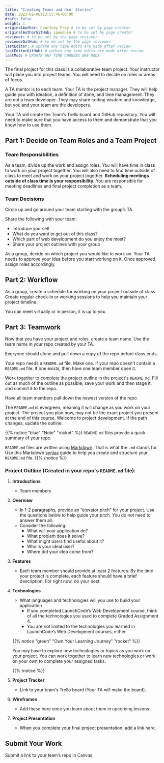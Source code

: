 ```yaml
---
title: "Creating Teams and User Stories"
date: 2023-01-06T13:55:46-06:00
draft: false
weight: 1
originalAuthor: Courtney Frey # to be set by page creator
originalAuthorGitHub: speudusa # to be set by page creator
reviewer: # to be set by the page reviewer
reviewerGitHub: # to be set by the page reviewer
lastEditor: # update any time edits are made after review
lastEditorGitHub: # update any time edits are made after review
lastMod: # UPDATE ANY TIME CHANGES ARE MADE
---
```


The final project for this class is a collaborative team project. Your instructor will place you into project teams. You will need to decide on roles or areas of focus. 

A TA mentor is to each team.  Your TA is the project manager.  They will help guide you with ideation, a definition of done, and time management.  They are not a team developer.  They may share coding wisdom and knowledge, but you and your team are the developers.

Your TA will create the Team’s Trello board and GitHub repository.  You will need to make sure that you have access to them and demonstrate that you know how to use them.


## Part 1: Decide on Team Roles and a Team Project

### Team Responsibilities

As a team, divide up the work and assign roles. You will have time in class to work on your project together. You will also need to find time outside of class to meet and work on your project together. **Scheduling meetings outside of class time is your responsibility.** You are responsible for meeting deadlines and final project completion as a team.

### Team Decisions

Circle up and go around your team starting with the group’s TA.

Share the following with your team:
* Introduce yourself
* What do you want to get out of this class?
* Which part of web development do you enjoy the most?
* Share your project outlines with your group

As a group, decide on which project you would like to work on.  Your TA needs to approve your idea before you start working on it.  Once approved, assign roles accordingly.  

## Part 2: Workflow

As a group, create a schedule for working on your project outside of class.  Create regular check-in or working sessions to help you maintain your project timeline.

You can meet virtually or in person, it is up to you.  

## Part 3: Teamwork

Now that you have your project and roles, create a team name.  Use the team name in your repo created by your TA.

Everyone should clone and pull down a copy of the repo before class ends.  

Your repo needs a `README.md` file. Make one. if your repo doesn't contain a `README.md` file. If one exists, then have one team member open it. 

Work together to complete the project outline in the project's `README.md`.  Fill out as much of the outline as possible, save your work and then stage it, and commit it to the repo.  

Have all team members pull down the newest version of the repo.

The `README.md` is evergreen, meaning it will change as you work on your project.  The project you plan now, may not be the exact project you present at the end of this course.  Welcome to project development.  If the path changes, update the outline.

{{% notice "blue" "Note" "rocket" %}}
`README.md` files provide a quick summary of your repo.  

`README.md` files are written using [Markdown](https://www.markdownguide.org/). That is what the `.md` stands for.  Use this Markdown [syntax](https://www.markdownguide.org/basic-syntax/) guide to help you create and structure your `README.md` file.
{{% /notice %}}

### Project Outline (Created in your repo's `README.md` file):

1. **Introductions**
   * Team members
   
1. **Overview**
   * In 1-2 paragraphs, provide an “elevator pitch” for your project.  Use the questions below to help guide your pitch.  You do not need to answer them all.
   * Consider the following:
      * What will your application do?
      * What problem does it solve?
      * What might users find useful about it?
      * Who is your ideal user?
      * Where did your idea come from?

1. **Features**
   * Each team member should provide at least 2 features.  By the time your project is complete, each feature should have a brief description.  For right now, do your best.

1. **Technologies**
   * What languages and technologies will you use to build your application
      * If you completed LaunchCode’s Web Development course, think of all the technologies you used to complete Graded Assignment 4.
      * You are not limited to the technologies you learned in LaunchCode’s Web Development courses, either.

   {{% notice "green" "Own Your Learning Journey" "rocket" %}}

   You may have to explore new technologies or topics as you work on your project. You can work together to learn new technologies or work on your own to complete your assigned tasks.

   {{% /notice %}}

1. **Project Tracker**
   * Link to your team's Trello board (Your TA will make the board).

1. **Wireframes**
   * Add these here once you learn about them in upcoming lessons.

1. **Project Presentation**
   * When you complete your final project presentation, add a link here.


## Submit Your Work

Submit a link to your team’s repo in Canvas.  
